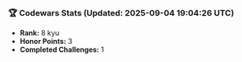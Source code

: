### 🏆 Codewars Stats (Updated: 2025-09-04 19:04:26 UTC)

- **Rank:** 8 kyu
- **Honor Points:** 3
- **Completed Challenges:** 1
